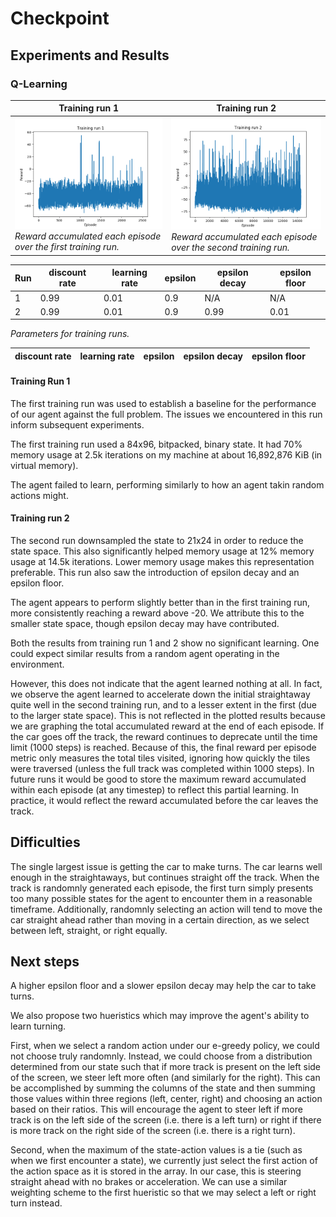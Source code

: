 
# Checkpoint

## Experiments and Results

### Q-Learning

| Training run 1 | Training run 2 |
|--|--|
| ![run_1_rewards](run_1_rewards.png) *Reward accumulated each episode over the first training run.* | ![run_2_rewards](run_2_rewards.png) *Reward accumulated each episode over the second training run.* |

| Run | discount rate | learning rate | epsilon | epsilon decay | epsilon floor |
|--|--|--|--|--|--|
1 | 0.99 | 0.01 | 0.9 | N/A | N/A |
2 | 0.99 | 0.01 | 0.9 | 0.99 | 0.01 |
*Parameters for training runs.*

| discount rate | learning rate | epsilon | epsilon decay | epsilon floor |
|--|--|--|--|--|


#### Training Run 1

The first training run was used to establish a baseline for the performance of our agent against the full problem. The issues we encountered in this run inform subsequent experiments.

The first training run used a 84x96, bitpacked, binary state. It had 70% memory usage at 2.5k iterations on my machine at about 16,892,876 KiB (in virtual memory).



The agent failed to learn, performing similarly to how an agent takin random actions might.

#### Training run 2

The second run downsampled the state to 21x24 in order to reduce the state space.
This also significantly helped memory usage at 12% memory usage at 14.5k iterations.
Lower memory usage makes this representation preferable.
This run also saw the introduction of epsilon decay and an epsilon floor.

The agent appears to perform slightly better than in the first training run, more consistently reaching a reward above -20. We attribute this to the smaller state space, though epsilon decay may have contributed.

Both the results from training run 1 and 2 show no significant learning. One could expect similar results from a random agent operating in the environment.

However, this does not indicate that the agent learned nothing at all.
In fact, we observe the agent learned to accelerate down the initial straightaway quite well in the second training run, and to a lesser extent in the first (due to the larger state space).
This is not reflected in the plotted results because we are graphing the total accumulated reward at the end of each episode.
If the car goes off the track, the reward continues to deprecate until the time limit (1000 steps) is reached.
Because of this, the final reward per episode metric only measures the total tiles visited, ignoring how quickly the tiles were traversed (unless the full track was completed within 1000 steps).
In future runs it would be good to store the maximum reward accumulated within each episode (at any timestep) to reflect this partial learning.
In practice, it would reflect the reward accumulated before the car leaves the track.

## Difficulties

The single largest issue is getting the car to make turns.
The car learns well enough in the straightaways, but continues straight off the track.
When the track is randomnly generated each episode, the first turn simply presents too many possible states for the agent to encounter them in a reasonable timeframe.
Additionally, randomnly selecting an action will tend to move the car straight ahead rather than moving in a certain direction, as we select between left, straight, or right equally.

## Next steps

A higher epsilon floor and a slower epsilon decay may help the car to take turns.

We also propose two hueristics which may improve the agent's ability to learn turning.

First, when we select a random action under our e-greedy policy, we could not choose truly randomnly.
Instead, we could choose from a distribution determined from our state such that if more track is present on the left side of the screen, we steer left more often (and similarly for the right).
This can be accomplished by summing the columns of the state and then summing those values within three regions (left, center, right) and choosing an action based on their ratios.
This will encourage the agent to steer left if more track is on the left side of the screen (i.e. there is a left turn) or right if there is more track on the right side of the screen (i.e. there is a right turn).

Second, when the maximum of the state-action values is a tie (such as when we first encounter a state), we currently just select the first action of the action space as it is stored in the array.
In our case, this is steering straight ahead with no brakes or acceleration.
We can use a similar weighting scheme to the first hueristic so that we may select a left or right turn instead.

